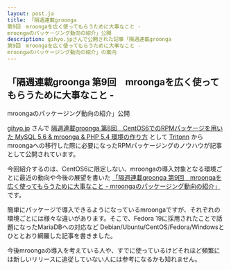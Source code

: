 ```yaml
---
layout: post.ja
title: 「隔週連載groonga
第9回　mroongaを広く使ってもらうために大事なこと -
mroongaのパッケージング動向の紹介」公開
description: gihyo.jpさんで公開された記事「隔週連載groonga
第9回　mroongaを広く使ってもらうために大事なこと -
mroongaのパッケージング動向の紹介」の案内
---
```

## 「隔週連載groonga 第9回　mroongaを広く使ってもらうために大事なこと -
mroongaのパッケージング動向の紹介」公開

[gihyo.jp](http://gihyo.jp/) さんで [隔週連載groonga
第8回　CentOS6でのRPMパッケージを用いた MySQL 5.6 & mroonga & PHP 5.4
環境の作り方](http://gihyo.jp/dev/clip/01/groonga/0008) として
 [Tritonn](http://qwik.jp/tritonn/)
からmroongaへの移行した際に必要になったRPMパッケージングのノウハウが記事として公開されています。

今回紹介するのは、CentOS6に限定しない、mroongaの導入対象となる環境ごとに最近の動向や今後の展望を書いた
[「隔週連載groonga 第9回　mroongaを広く使ってもらうために大事なこと -
mroongaのパッケージング動向の紹介」](http://gihyo.jp/dev/clip/01/groonga/0009)
です。

簡単にパッケージで導入できるようになっているmroongaですが、それぞれの環境ごとには様々な違いがあります。そこで、Fedora
19に採用されたことで話題になったMariaDBへの対応など
Debian/Ubuntu/CentOS/Fedora/Windowsとひととおり網羅した記事を書きました。

今後mroongaの導入を考えている人や、すでに使っているけどそれほど頻繁には新しいリリースに追従していない人には参考になるかも知れません。
